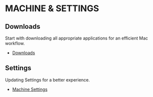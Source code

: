   # MACHINE & SETTINGS
  
  ## Downloads
  Start with downloading all appropriate applications for an efficient Mac workflow.
  - [Downloads](./Downloads.md)

  ## Settings
  Updating Settings for a better experience.
  - [Machine Settings](./Settings.md)
